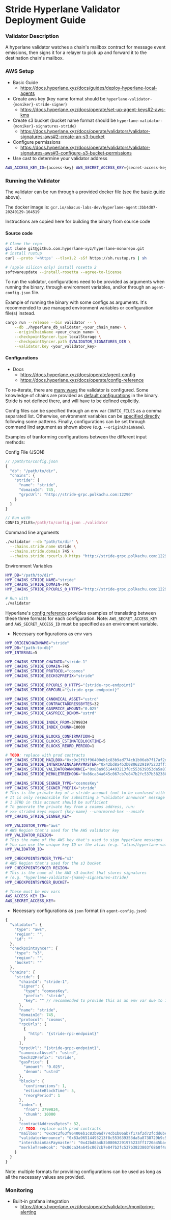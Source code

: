 # Stride Hyperlane Validator Deployment Guide
### Validator Description
A hyperlane validator watches a chain's mailbox contract for message event emissions, then signs it for a relayer to pick up and forward it to the destination chain's mailbox.


### AWS Setup
* Basic Guide
    * https://docs.hyperlane.xyz/docs/guides/deploy-hyperlane-local-agents
* Create aws key (key name format should be `hyperlane-validator-{moniker}-stride-signer`)
    * https://docs.hyperlane.xyz/docs/operate/set-up-agent-keys#2-aws-kms
* Create s3 bucket (bucket name format should be `hyperlane-validator-{moniker}-signatures-stride`)
    * https://docs.hyperlane.xyz/docs/operate/validators/validator-signatures-aws#2-create-an-s3-bucket
* Configure permissions
    * https://docs.hyperlane.xyz/docs/operate/validators/validator-signatures-aws#3-configure-s3-bucket-permissions
* Use cast to determine your validator address
```bash
AWS_ACCESS_KEY_ID={access-key} AWS_SECRET_ACCESS_KEY={secret-access-key} AWS_KMS_KEY_ID=alias/hyperlane-validator-{moniker}-stride-signer cast wallet address --aws
```


### Running the Validator
The validator can be run through a provided docker file (see the [basic guide](https://docs.hyperlane.xyz/docs/guides/deploy-hyperlane-local-agents) above). 

The docker image is: `gcr.io/abacus-labs-dev/hyperlane-agent:3bb4d87-20240129-164519`

Instructions are copied here for building the binary from source code

#### Source code
```bash
# Clone the repo
git clone git@github.com:hyperlane-xyz/hyperlane-monorepo.git
# install rustup
curl --proto '=https' --tlsv1.2 -sSf https://sh.rustup.rs | sh

# (apple silicon only) install rosetta 2
softwareupdate --install-rosetta --agree-to-license
```
To run the validator, configurations need to be provided as arguments when running the binary, through environment variables, and/or through an `agent-config.json` file.

Example of running the binary with some configs as arguments. It's recommended to use managed environment variables or configuration file(s) instead.
```bash
cargo run --release --bin validator -- \
    --db ./hyperlane_db_validator_<your_chain_name> \
    --originChainName <your_chain_name> \
    --checkpointSyncer.type localStorage \
    --checkpointSyncer.path $VALIDATOR_SIGNATURES_DIR \
    --validator.key <your_validator_key>
```


#### Configurations
* Docs
    * https://docs.hyperlane.xyz/docs/operate/agent-config
    * https://docs.hyperlane.xyz/docs/operate/config-reference

To re-iterate, there are [many ways](https://github.com/hyperlane-xyz/hyperlane-monorepo/tree/main/rust/config) the validator is configured. Some knowledge of chains are provided as [default configurations](https://github.com/hyperlane-xyz/hyperlane-monorepo/tree/main/rust/config) in the binary. Stride is not defined there, and will have to be defined explicitly.

Config files can be specified through an env var `CONFIG_FILES` as a comma separated list. Otherwise, environment variables can be [specified directly](https://docs.hyperlane.xyz/docs/operate/config-reference) following some patterns. Finally, configurations can be set through command lind argument as shown above (e.g. `--originChainName`).

Examples of tranforming configurations between the different input methods:

Config File (JSON)
```js
// /path/to/config.json
{
  "db": "/path/to/dir",
  "chains": {
    "stride": { 
      "name": "stride",
      "domainId": 745,
      "grpcUrl": "http://stride-grpc.polkachu.com:12290"
    } 
  }
}

// Run with
CONFIG_FILES=/path/to/config.json ./validator
```
Command line arguments
```bash
./validator --db "path/to/dir" \
  --chains.stride.name stride \
  --chains.stride.domain 745 \
  --chains.stride.rpcurls.0.https "http://stride-grpc.polkachu.com:12290"
```
Environment Variables
```bash
HYP_DB="/path/to/dir"
HYP_CHAINS_STRIDE_NAME="stride"
HYP_CHAINS_STRIDE_DOMAIN=745
HYP_CHAINS_STRIDE_RPCURLS_0_HTTPS="http://stride-grpc.polkachu.com:12290"

# Run with
./validator
```

Hyperlane's [config reference](https://docs.hyperlane.xyz/docs/operate/config-reference) provides examples of translating between these three formats for each configuration. Note: `AWS_SECRET_ACCESS_KEY` and `AWS_SECRET_ACCESS_ID` must be specified as an environment variable.


* Necessary configurations as env vars
```bash
HYP_ORIGINCHAINNAME="stride"
HYP_DB="{path-to-db}"
HYP_INTERVAL=5

HYP_CHAINS_STRIDE_CHAINID="stride-1"
HYP_CHAINS_STRIDE_DOMAIN=745
HYP_CHAINS_STRIDE_PROTOCOL="cosmos"
HYP_CHAINS_STRIDE_BECH32PREFIX="stride"

HYP_CHAINS_STRIDE_RPCURLS_0_HTTPS="{stride-rpc-endpoint}"
HYP_CHAINS_STRIDE_GRPCURL="{stride-grpc-endpoint}"

HYP_CHAINS_STRIDE_CANONICAL_ASSET="ustrd"
HYP_CHAINS_STRIDE_CONTRACTADDRESSBYTES=32
HYP_CHAINS_STRIDE_GASPRICE_AMOUNT="0.025"
HYP_CHAINS_STRIDE_GASPRICE_DENOM="ustrd"

HYP_CHAINS_STRIDE_INDEX_FROM=3799834
HYP_CHAINS_STRIDE_INDEX_CHUNK=10000

HYP_CHAINS_STRIDE_BLOCKS_CONFIRMATION=1
HYP_CHAINS_STRIDE_BLOCKS_ESTIMATEBLOCKTIME=5
HYP_CHAINS_STRIDE_BLOCKS_REORD_PERIOD=1

# TODO: replace with prod contracts
HYP_CHAINS_STRIDE_MAILBOX="0xc9c2f63f96400eb1c83b9ad774cb1b06ab7f17af2d72fcdd6be8d4910f193749"
HYP_CHAINS_STRIDE_INTERCHAINGASPAYMASTER="0x42bd8a4b3b08062291975233ff1720a45ba43ceda0d9c865d2e07379dcad17b2"
HYP_CHAINS_STRIDE_VALIDATORANNOUNCE="0x83a96514493213f8c553639353da5a8738729b9c546f324c3b5a2b1d59474b0a"
HYP_CHAINS_STRIDE_MERKLETREEHOOK="0x86ca34a645c067cb7e847b2fc537b3823803f6860f4dd4779a997c30085a59dc"

HYP_CHAINS_STRIDE_SIGNER_TYPE="cosmosKey"
HYP_CHAINS_STRIDE_SIGNER_PREFIX="stride"
# This is the private key of a stride account (not to be confused with the AWS validator key that signs hyperlane messages)
# It is only responsible for submitting a "validator announce" message when registering the validator
# 1 STRD in this account should be sufficient
# To generate the private key from a cosmos address, run:
# >>> strided keys export {key-name} --unarmored-hex --unsafe
HYP_CHAINS_STRIDE_SIGNER_KEY=

HYP_VALIDATOR_TYPE="aws"
# AWS Region that's used for the AWS validator key
HYP_VALIDATOR_REGION=
# This the name of the AWS key that's used to sign hyperlane messages
# You can use the unique key ID or the alias (e.g. "alias/hyperlane-validator-{name}-stride-signer")
HYP_VALIDATOR_ID=

HYP_CHECKPOINTSYNCER_TYPE="s3"
# AWS Region that's used for the s3 bucket
HYP_CHECKPOINTSYNCER_REGION=
# This is the name of the AWS s3 bucket that stores signatures
# (e.g. "hyperlane-valdiator-{name}-signatures-stride)
HYP_CHECKPOINTSYNCER_BUCKET=

# These must be env vars
AWS_ACCESS_KEY_ID=
AWS_SECRET_ACCESS_KEY=
```

* Necessary configurations as `json` format (in `agent-config.json`)
```js
{
  "validator": {
    "type": "aws",
    "region": "",
    "id": ""
  },
  "checkpointsyncer": {
    "type": "s3",
    "region": "",
    "bucket": ""
  },
  "chains": {
    "stride": {
      "chainId": "stride-1",
      "signer": {
        "type": "comsosKey",
        "prefix": "stride",
        "key": "" // recommended to provide this as an env var due to its sensitivity (see above)
      },
      "name": "stride",
      "domainId": 745,
      "protocol": "cosmos",
      "rpcUrls": [
        {
          "http": "{stride-rpc-endpoint}"
        }
      ],
      "grpcUrl": "{stride-grpc-endpoint}",
      "canonicalAsset": "ustrd",
      "bech32Prefix": "stride",
      "gasPrice": {
        "amount": "0.025",
        "denom": "ustrd"
      },
      "blocks": {
        "confirmations": 1,
        "estimateBlockTime": 5,
        "reorgPeriod": 1
      },
      "index": {
        "from": 3799834,
        "chunk": 10000
      },
      "contractAddressBytes": 32,
      // TODO: replace with prod contracts
      "mailbox": "0xc9c2f63f96400eb1c83b9ad774cb1b06ab7f17af2d72fcdd6be8d4910f193749",
      "validatorAnnounce": "0x83a96514493213f8c553639353da5a8738729b9c546f324c3b5a2b1d59474b0a",
      "interchainGasPaymaster": "0x42bd8a4b3b08062291975233ff1720a45ba43ceda0d9c865d2e07379dcad17b2",
      "merkleTreeHook": "0x86ca34a645c067cb7e847b2fc537b3823803f6860f4dd4779a997c30085a59dc"
    }
  }
}
```
Note: multiple formats for providing configurations can be used as long as all the necessary values are provided. 


### Monitoring
* Built-in grafana integration
    * https://docs.hyperlane.xyz/docs/operate/validators/monitoring-alerting